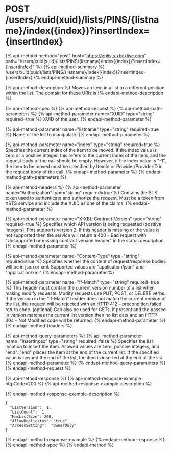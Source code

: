 # POST /users/xuid\(xuid\)/lists/PINS/{listname}/index\({index}\)\?insertIndex={insertIndex}

{% api-method method="post" host="https://eplists.xboxlive.com" path="/users/xuid\(xuid\)/lists/PINS/{listname}/index\({index}\)?insertIndex={insertIndex}" %}
{% api-method-summary %}
/users/xuid\(xuid\)/lists/PINS/{listname}/index\({index}\)?insertIndex={insertIndex}
{% endapi-method-summary %}

{% api-method-description %}
Moves an item in a list to a different position within the list. The domain for these URIs is
{% endapi-method-description %}

{% api-method-spec %}
{% api-method-request %}
{% api-method-path-parameters %}
{% api-method-parameter name="XUID" type="string" required=true %}
XUID of the user.
{% endapi-method-parameter %}

{% api-method-parameter name="listname" type="string" required=true %}
Name of the list to manipulate.
{% endapi-method-parameter %}

{% api-method-parameter name="index" type="string" required=true %}
Specifies the current index of the item to be moved. If the index value is zero or a positive integer, this refers to the current index of the item, and the request body of the call should be empty. However, if the index value is "-1", the item to be moved must be specified by ItemId or Provider/ProviderID in the request body of the call.
{% endapi-method-parameter %}
{% endapi-method-path-parameters %}

{% api-method-headers %}
{% api-method-parameter name="Authorization" type="string" required=true %}
Contains the STS token used to authenticate and authorize the request. Must be a token from XSTS service and include the XUID as one of the claims.
{% endapi-method-parameter %}

{% api-method-parameter name="X-XBL-Contract-Version" type="string" required=true %}
Specifies which API version is being requested \(positive integers\). Pins supports version 2. If this header is missing or the value is not supported then the service will return a 400 – Bad request with "Unsupported or missing contract version header" in the status description.
{% endapi-method-parameter %}

{% api-method-parameter name="Content-Type" type="string" required=true %}
Specifies whether the content of request/response bodies will be in json or xml. Supported values are "application/json" and "application/xml"
{% endapi-method-parameter %}

{% api-method-parameter name="If-Match" type="string" required=true %}
This header must contain the current version number of a list when making modify requests. Modify requests use PUT, POST, or DELETE verbs. If the version in the "If-Match" header does not match the current version of the list, the request will be rejected with an HTTP 412 – precondition failed return code. \(optional\) Can also be used for GETs, if present and the passed in version matches the current list version then no list data and an HTTP 304 – Not Modified code will be returned.
{% endapi-method-parameter %}
{% endapi-method-headers %}

{% api-method-query-parameters %}
{% api-method-parameter name="insertIndex" type="string" required=false %}
Specifies the list location to insert the item. Allowed values are zero, positive integers, and "end". "end" places the item at the end of the current list. If the specified value is beyond the end of the list, the item is inserted at the end of the list.
{% endapi-method-parameter %}
{% endapi-method-query-parameters %}
{% endapi-method-request %}

{% api-method-response %}
{% api-method-response-example httpCode=200 %}
{% api-method-response-example-description %}

{% endapi-method-response-example-description %}

```text
{ 
  "ListVersion":  1,
  "ListCount":  1,
  "MaxListSize": 200,
  "AllowDuplicates": "true",
  "AccessSetting":  "OwnerOnly"
}
```
{% endapi-method-response-example %}
{% endapi-method-response %}
{% endapi-method-spec %}
{% endapi-method %}

